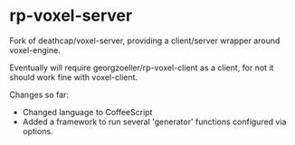 # rp-voxel-server
Fork of deathcap/voxel-server, providing a client/server wrapper around voxel-engine.

Eventually will require georgzoeller/rp-voxel-client as a client, for not it should work fine with voxel-client.

Changes so far:
- Changed language to CoffeeScript
- Added a framework to run several 'generator' functions configured via options. 



